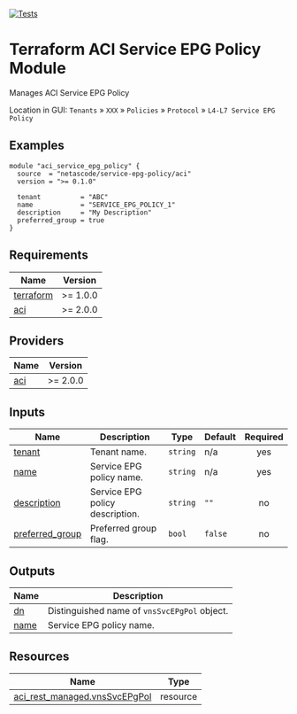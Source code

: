 <!-- BEGIN_TF_DOCS -->
[![Tests](https://github.com/netascode/terraform-aci-service-epg-policy/actions/workflows/test.yml/badge.svg)](https://github.com/netascode/terraform-aci-service-epg-policy/actions/workflows/test.yml)

# Terraform ACI Service EPG Policy Module

Manages ACI Service EPG Policy

Location in GUI:
`Tenants` » `XXX` » `Policies` » `Protocol` » `L4-L7 Service EPG Policy`

## Examples

```hcl
module "aci_service_epg_policy" {
  source  = "netascode/service-epg-policy/aci"
  version = ">= 0.1.0"

  tenant          = "ABC"
  name            = "SERVICE_EPG_POLICY_1"
  description     = "My Description"
  preferred_group = true
}
```

## Requirements

| Name | Version |
|------|---------|
| <a name="requirement_terraform"></a> [terraform](#requirement\_terraform) | >= 1.0.0 |
| <a name="requirement_aci"></a> [aci](#requirement\_aci) | >= 2.0.0 |

## Providers

| Name | Version |
|------|---------|
| <a name="provider_aci"></a> [aci](#provider\_aci) | >= 2.0.0 |

## Inputs

| Name | Description | Type | Default | Required |
|------|-------------|------|---------|:--------:|
| <a name="input_tenant"></a> [tenant](#input\_tenant) | Tenant name. | `string` | n/a | yes |
| <a name="input_name"></a> [name](#input\_name) | Service EPG policy name. | `string` | n/a | yes |
| <a name="input_description"></a> [description](#input\_description) | Service EPG policy description. | `string` | `""` | no |
| <a name="input_preferred_group"></a> [preferred\_group](#input\_preferred\_group) | Preferred group flag. | `bool` | `false` | no |

## Outputs

| Name | Description |
|------|-------------|
| <a name="output_dn"></a> [dn](#output\_dn) | Distinguished name of `vnsSvcEPgPol` object. |
| <a name="output_name"></a> [name](#output\_name) | Service EPG policy name. |

## Resources

| Name | Type |
|------|------|
| [aci_rest_managed.vnsSvcEPgPol](https://registry.terraform.io/providers/CiscoDevNet/aci/latest/docs/resources/rest_managed) | resource |
<!-- END_TF_DOCS -->
